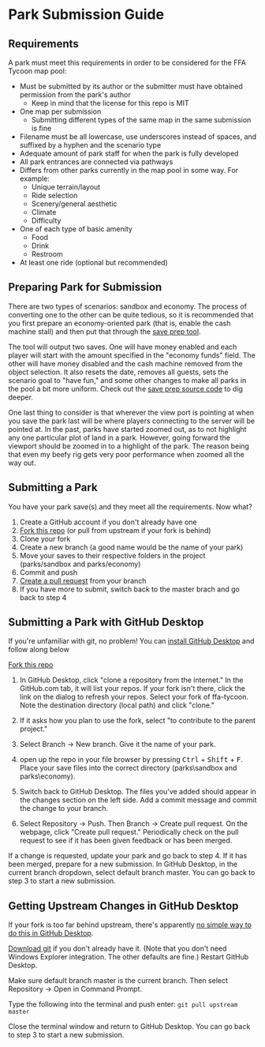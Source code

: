 # Park Submission Guide

## Requirements

A park must meet this requirements in order to be considered for the FFA Tycoon map pool:

- Must be submitted by its author or the submitter must have obtained permission from the park's author
    - Keep in mind that the license for this repo is MIT
- One map per submission
    - Submitting different types of the same map in the same submission is fine
- Filename must be all lowercase, use underscores instead of spaces, and suffixed by a hyphen and the scenario type
- Adequate amount of park staff for when the park is fully developed
- All park entrances are connected via pathways
- Differs from other parks currently in the map pool in some way. For example:
    - Unique terrain/layout
    - Ride selection
    - Scenery/general aesthetic
    - Climate
    - Difficulty
- One of each type of basic amenity
    - Food
    - Drink
    - Restroom
- At least one ride (optional but recommended)

## Preparing Park for Submission

There are two types of scenarios: sandbox and economy. The process of converting one to the other can be quite tedious, so it is recommended that you first prepare an economy-oriented park (that is, enable the cash machine stall) and then put that through the [save prep tool](https://prep.ffa-tycoon.com/).

The tool will output two saves. One will have money enabled and each player will start with the amount specified in the "economy funds" field. The other will have money disabled and the cash machine removed from the object selection. It also resets the date, removes all guests, sets the scenario goal to "have fun," and some other changes to make all parks in the pool a bit more uniform. Check out the [save prep source code](https://gitlab.com/sanin.dev/ffa-tycoon-scenario-prep/-/blob/saveprep/src/openrct2/cmdline/PrepCommand.cpp) to dig deeper.

One last thing to consider is that wherever the view port is pointing at when you save the park last will be where players connecting to the server will be pointed at. In the past, parks have started zoomed out, as to not highlight any one particular plot of land in a park. However, going forward the viewport should be zoomed in to a highlight of the park. The reason being that even my beefy rig gets very poor performance when zoomed all the way out.

## Submitting a Park

You have your park save(s) and they meet all the requirements. Now what?

1. Create a GitHub account if you don't already have one
1. [Fork this repo](https://github.com/CorySanin/ffa-tycoon/fork) (or pull from upstream if your fork is behind)
1. Clone your fork
1. Create a new branch (a good name would be the name of your park)
1. Move your saves to their respective folders in the project (parks/sandbox and parks/economy)
1. Commit and push
1. [Create a pull request](https://github.com/CorySanin/ffa-tycoon/pulls) from your branch
1. If you have more to submit, switch back to the master brach and go back to step 4

## Submitting a Park with GitHub Desktop

If you're unfamiliar with git, no problem! You can [install GitHub Desktop](https://desktop.github.com/) and follow along below

[Fork this repo](https://github.com/CorySanin/ffa-tycoon/fork)

1. In GitHub Desktop, click "clone a repository from the internet." In the GitHub.com tab, it will list your repos. If your fork isn't there, click the link on the dialog to refresh your repos. Select your fork of ffa-tycoon. Note the destination directory (local path) and click "clone."

1. If it asks how you plan to use the fork, select "to contribute to the parent project."

1. Select Branch → New branch. Give it the name of your park.

1. open up the repo in your file browser by pressing <kbd>Ctrl</kbd> + <kbd>Shift</kbd> + <kbd>F</kbd>. Place your save files into the correct directory (parks\sandbox and parks\economy).

1. Switch back to GitHub Desktop. The files you've added should appear in the changes section on the left side. Add a commit message and commit the change to your branch.

1. Select Repository → Push. Then Branch → Create pull request. On the webpage, click "Create pull request." Periodically check on the pull request to see if it has been given feedback or has been merged.

If a change is requested, update your park and go back to step 4. If it has been merged, prepare for a new submission. In GitHub Desktop, in the current branch dropdown, select default branch master. You can go back to step 3 to start a new submission.

## Getting Upstream Changes in GitHub Desktop

If your fork is too far behind upstream, there's apparently [no simple way to do this in GitHub Desktop](https://github.com/desktop/desktop/issues/4527).

[Download git](https://git-scm.com/downloads) if you don't already have it. (Note that you don't need Windows Explorer integration. The other defaults are fine.) Restart GitHub Desktop.

Make sure default branch master is the current branch. Then select Repository → Open in Command Prompt.

Type the following into the terminal and push enter: `git pull upstream master`

Close the terminal window and return to GitHub Desktop. You can go back to step 3 to start a new submission.